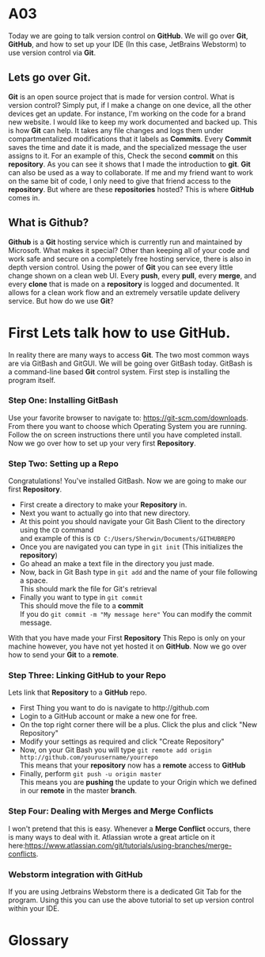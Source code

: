 # A03

Today we are going to talk version control on <b>GitHub</b>.  We will go over <b>Git</b>, <b>GitHub</b>, and how to set up your IDE (In this case, JetBrains Webstorm) to use version control via <b>Git</b>.

<h2>Lets go over <b>Git</b>.</h2>

<b>Git</b> is an open source project that is made for version control.  What is version control?  Simply put, if I make a change on one device, all the other devices get an update.  For instance, I'm working on the code for a brand new website.  I would like to keep my work documented and backed up.  This is how <b>Git</b> can help.  It takes any file changes and logs them under compartmentalized modifications that it labels as <b>Commits</b>.  Every <b>Commit</b> saves the time and date it is made, and the specialized message the user assigns to it.  For an example of this, Check the second <b>commit</b> on this <b>repository</b>.  As you can see it shows that I made the introduction to <b>git</b>.  <b>Git</b> can also be used as a way to collaborate.  If me and my friend want to work on the same bit of code, I only need to give that friend access to the <b>repository</b>.  But where are these <b>repositories</b> hosted?  This is where <b>GitHub</b> comes in.

<h2>What is <b>Github</b>?</h2>

<b>Github</b> is a <b>Git</b> hosting service which is currently run and maintained by Microsoft.  What makes it special?  Other than keeping all of your code and work safe and secure on a completely free hosting service, there is also in depth version control.  Using the power of <b>Git</b> you can see every little change shown on a clean web UI.  Every <b>push</b>, every <b>pull</b>, every <b>merge</b>, and every <b>clone</b> that is made on a <b>repository</b> is logged and documented.  It allows for a clean work flow and an extremely versatile update delivery service.  But how do we use <b>Git</b>?

<h1>First Lets talk how to use <b>GitHub</b>.</h1>

In reality there are many ways to access <b>Git</b>.  The two most common ways are via GitBash and GitGUI.  We will be going over GitBash today.  GitBash is a command-line based <b>Git</b> control system.  First step is installing the program itself.

<h3>Step One: Installing GitBash</h3>

Use your favorite browser to navigate to: https://git-scm.com/downloads.
From there you want to choose which Operating System you are running.  Follow the on screen instructions there until you have completed install.
Now we go over how to set up your very first <b>Repository</b>.

<h3>Step Two: Setting up a Repo</h3>

Congratulations! You've installed GitBash.  Now we are going to make our first <b>Repository</b>.

<ul>
  <li>First create a directory to make your <b>Repository</b> in.</li>
  <li>Next you want to actually go into that new directory.</li>
  <li>At this point you should navigate your Git Bash Client to the directory using the <code>CD</code> command<br/></li>
and example of this is <code>CD C:/Users/Sherwin/Documents/GITHUBREPO</code>
  <li>Once you are navigated you can type in <code>git init</code> (This initializes the <b>repository</b>)</li>
  <li>Go ahead an make a text file in the directory you just made.</li>
  <li>Now, back in Git Bash type in <code>git add</code> and the name of your file following a space.</br>
This should mark the file for Git's retrieval</li>
  <li>Finally you want to type in <code>git commit</code></br>
This should move the file to a <b>commit</b></br>
If you do <code>git commit -m "My message here"</code> You can modify the commit message.</li>
</ul>

With that you have made your First <b>Repository</b>  This Repo is only on your machine however, you have not yet hosted it on <b>GitHub</b>.  Now we go over how to send your <b>Git</b> to a <b>remote</b>.

<h3>Step Three: Linking <b>GitHub</b> to your Repo</h3>

Lets link that <b>Repository</b> to a <b>GitHub</b> repo.

<ul>
  <li>First Thing you want to do is navigate to http://github.com</li>
  <li>Login to a GitHub account or make a new one for free.</li>
  <li>On the top right corner there will be a plus.  Click the plus and click "New Repository"</li>
  <li>Modify your settings as required and click "Create Repository"</li>
  <li>Now, on your Git Bash you will type <code>git remote add origin http://github.com/yourusername/yourrepo</code></br>
  This means that your <b>repository</b> now has a <b>remote</b> access to <b>GitHub</b></li>
  <li>Finally, perform <code>git push -u origin master</code></br>
  This means you are <b>pushing</b> the update to your Origin which we defined in our <b>remote</b> in the master <b>branch</b>.</li>
</ul>

<h3>Step Four: Dealing with <b>Merges</b> and <b>Merge Conflicts</b></h3>

I won't pretend that this is easy.  Whenever a <b>Merge Conflict</b> occurs, there is many ways to deal with it.  Atlassian wrote a great article on it here:https://www.atlassian.com/git/tutorials/using-branches/merge-conflicts.

<h3>Webstorm integration with GitHub</h3>

If you are using Jetbrains Webstorm there is a dedicated Git Tab for the program.  Using this you can use the above tutorial to set up version control within your IDE.

<h1>Glossary</h1>
